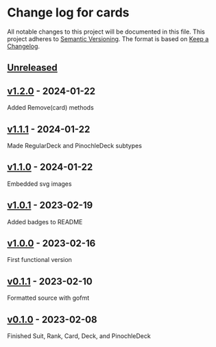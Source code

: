 # Change log for cards
All notable changes to this project will be documented in this file.
This project adheres to [Semantic Versioning].
The format is based on [Keep a Changelog].
	
## [Unreleased]

## [v1.2.0] - 2024-01-22
Added Remove(card) methods

## [v1.1.1] - 2024-01-22
Made RegularDeck and PinochleDeck subtypes

## [v1.1.0] - 2024-01-22
Embedded svg images

## [v1.0.1] - 2023-02-19
Added badges to README

## [v1.0.0] - 2023-02-16
First functional version

## [v0.1.1] - 2023-02-10
Formatted source with gofmt

## [v0.1.0] - 2023-02-08
Finished Suit, Rank, Card, Deck, and PinochleDeck

[Semantic Versioning]: http://semver.org
[Keep a Changelog]: http://keepachangelog.com
[Unreleased]: https://github.com/philhanna/cards/compare/v1.2.0..HEAD
[v1.2.0]: https://github.com/philhanna/cards/compare/v1.1.1..v1.2.0
[v1.1.1]: https://github.com/philhanna/cards/compare/v1.1.0..v1.1.1
[v1.1.0]: https://github.com/philhanna/cards/compare/v1.0.1..v1.1.0
[v1.0.1]: https://github.com/philhanna/cards/compare/v1.0.0..v1.0.1
[v1.0.0]: https://github.com/philhanna/cards/compare/v0.1.1..v1.0.0
[v0.1.1]: https://github.com/philhanna/cards/compare/v0.1.0..v0.1.1
[v0.1.0]: https://github.com/philhanna/cards/compare/ef5db44..v0.1.0
